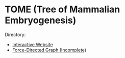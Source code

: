 # TOME (Tree of Mammalian Embryogenesis)
Directory:
* [Interactive Website](?)
* [Force-Directed Graph (Incomplete)](https://observablehq.com/d/73579c111949b834)
